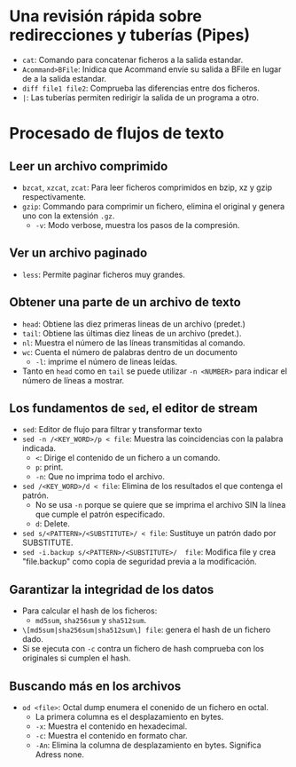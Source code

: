 # Una revisión rápida sobre redirecciones y tuberías (Pipes)
* `cat`: Comando para concatenar ficheros a la salida estandar.
* `Acommand>BFile`: Inidica que Acommand envíe su salida a BFile en lugar de a la salida estandar. 
* `diff file1 file2`: Comprueba las diferencias entre dos ficheros.
* `|`: Las tuberías permiten redirigir la salida de un programa a otro.

# Procesado de flujos de texto
## Leer un archivo comprimido
* `bzcat`, `xzcat`, `zcat`: Para leer ficheros comprimidos en bzip, xz y gzip respectivamente.
* `gzip`: Commando para comprimir un fichero, elimina el original y genera uno con la extensión `.gz`.
  * `-v`: Modo verbose, muestra los pasos de la compresión.
## Ver un archivo paginado 
* `less`: Permite paginar ficheros muy grandes.
## Obtener una parte de un archivo de texto
* `head`: Obtiene las diez primeras lineas de un archivo (predet.)
* `tail`: Obtiene las últimas diez líneas de un archivo (predet.).
* `nl`: Muestra el número de las líneas transmitidas al comando.
* `wc`: Cuenta el número de palabras dentro de un documento
  * `-l`: imprime el número de lineas leídas.
* Tanto en `head` como en `tail` se puede utilizar `-n <NUMBER>` para indicar el número de líneas a mostrar.
## Los fundamentos de `sed`, el editor de stream
* `sed`: Editor de flujo para filtrar y transformar texto
* `sed -n /<KEY_WORD>/p < file`: Muestra las coincidencias con la palabra indicada.
  * `<`: Dirige el contenido de un fichero a un comando.
  * `p`: print.
  * `-n`: Que no imprima todo el archivo.
* `sed /<KEY_WORD>/d < file`: Elimina de los resultados el que contenga el patrón.
  * No se usa `-n` porque se quiere que se imprima el archivo SIN la línea que cumple el patrón especificado. 
  * `d`: Delete.
* `sed s/<PATTERN>/<SUBSTITUTE>/ < file`: Sustituye un patrón dado por SUBSTITUTE.
* `sed -i.backup s/<PATTERN>/<SUBSTITUTE>/  file`: Modifica file y crea "file.backup" como copia de seguridad previa a la modificación.
## Garantizar la integridad de los datos
* Para calcular el hash de los ficheros:
  * `md5sum`, `sha256sum` y `sha512sum`.
* `\[md5sum|sha256sum|sha512sum\] file`: genera el hash de un fichero dado.
* Si se ejecuta con `-c` contra un fichero de hash comprueba con los originales si cumplen el hash.
## Buscando más en los archivos
* `od <file>`: Octal dump enumera el conenido de un fichero en octal.
  * La primera columna es el desplazamiento en bytes.
  * `-x`: Muestra el contenido en hexadecimal.
  * `-c`: Muestra el contenido en formato char.
  * `-An`: Elimina la columna de desplazamiento en bytes. Significa Adress none.
